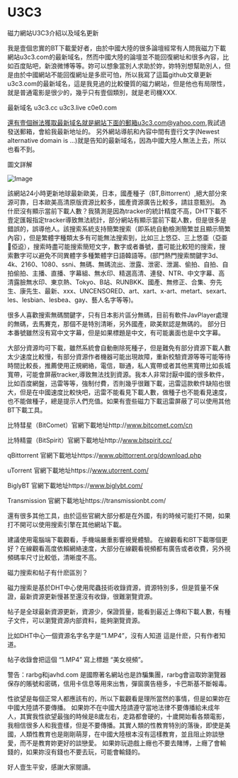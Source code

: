# U3C3
磁力網站U3C3介紹以及域名更新


我是壹個忠實的BT下載愛好者，由於中國大陸的很多論壇經常有人問我磁力下載網站u3c3.com的最新域名，然而中國大陸的論壇並不能回復網址和很多內容，比如百度貼吧，新浪微博等等。妳可以想象當別人求助於妳，妳特別想幫助別人，但是由於中國網站不能回復網址是多麽可怕，所以我寫了這篇github文章更新u3c3.com的最新域名，這是我見過的比較優質的磁力網站，但是他也有局限性，就是普通電影是很少的，幾乎只有壹個類別，就是老司機XXX.

最新域名 u3c3.cc u3c3.live c0e0.com 

還有壹個辦法獲取最新域名就是網站下面的郵箱u3c3.com@yahoo.com,我試過發送郵箱，會給我最新地址的。 另外網站導航和內容中間有壹行文字(Newest alternative domain is ...)就是告知的最新域名，因為中國大陸人無法上去，所以也看不到。

圖文詳解

![Image](https://github.com/u3c3/BT-btt/blob/master/2020-11-04_173217.jpg)



該網站24小時更新地球最新歐美，日本，國產種子（BT,Bittorrent）,絕大部分來源可靠，日本歐美高清原版資源比較多，國產資源廣告比較多，請註意甄別。 為什麽沒有顯示當前下載人數？我猜測是因為tracker的統計精度不高，DHT下載不壹定匯報指定tracker導致無法統計，部分網站有顯示當前下載人數，但是很多是錯誤的，誤導他人。該搜索系統支持簡繁搜索（即系統自動檢測簡繁並且顯示簡繁內容），但是繁體字種類太多有可能無法搜索到，比如三上悠亞、三上悠亜（亞亜𠄮俹䢝），搜索時盡可能搜索簡短文字，數字或者番號，盡可能比較短的搜索，搜索數字可以避免不同異體字多種繁體字日語韓語等。(部門熱門搜索關鍵字3d、4k、2160、1080、ssni、無碼、無碼流出、泄露、泄密、泄漏、偷拍、自拍、自拍偷拍、主播、直播、字幕組、無水印、精選高清、連發、NTR、中文字幕、高清露臉無水印、東京熱、Tokyo、B站、RUNBKK、國產、無修正、合集、夯先生、康先生、最新、xxx、UNCENSORED、art、xart、x-art、metart、sexart、les、lesbian、lesbea、gay、藝人名字等等)。

很多人喜歡搜索無碼關鍵字，只有日本影片區分無碼，目前有軟件JavPlayer處理的無碼，去馬賽克，那個不是特別清晰，另外國產，歐美默認是無碼的。 部分日本番號雖然沒有寫中文字幕，但是如果標題是中文，有可能裏面也是中文字幕。

大部分資源均可下載，雖然系統會自動刪除死種子，但是難免有部分資源下載人數太少速度比較慢，有部分資源作者機器可能出現故障，重新校驗資源等等可能等待時間比較長，推薦使用正規網絡，電信，聯通，私人寬帶或者其他黑寬帶比如長城寬帶，可能會屏蔽tracker,導致無法找到資源。我本人非常討厭中國的很多軟件，比如百度網盤，迅雷等等，強制付費，否則幾乎很難下載，迅雷這款軟件缺陷也很大，但是在中國速度比較快吧，迅雷不能看見下載人數，做種子也不能看見速度，也不能做種子，總是提示人們充值。如果有壹些磁力下載迅雷屏蔽了可以使用其他BT下載工具。

比特彗星（BitComet）官網下載地址http://www.bitcomet.com/cn

比特精靈（BitSpirit）官網下載地址http://www.bitspirit.cc/

qBittorrent 官網下載地址https://www.qbittorrent.org/download.php

uTorrent 官網下載地址https://www.utorrent.com/

BiglyBT 官網下載地址https://www.biglybt.com/

Transmission 官網下載地址https://transmissionbt.com/

還有很多其他工具，由於這些官網大部分都是在外國，有的時候可能打不開，如果打不開可以使用搜索引擎在其他網站下載。

建議使用電腦端下載觀看，手機端嚴重影響視覺體驗。 在線觀看和BT下載哪個更好？在線觀看高度依賴網絡速度，大部分在線觀看視頻都有廣告或者收費，另外視頻碼率尺寸比較低，清晰度不高。


磁力搜索和帖子有什麽區別？

磁力搜索是基於DHT中心使用爬蟲技術收錄資源，資源特別多，但是質量不保證，最新資源更新慢甚至還沒有收錄，很難瀏覽資源。

帖子是全球最新資源更新，資源少，保證質量，能看到最近上傳和下載人數，有種子文件，可以瀏覽資源内部資料，能夠瀏覽資源。

比如DHT中心一個資源名字名字是“1.MP4”，沒有人知道 這是什麽，只有作者知道。

帖子收錄會把這個 “1.MP4” 寫上標題 “美女視頻”。



警告：rarbg和javhd.com 是國際著名網站也是詐騙集團，rarbg會盜取妳瀏覽器保存的賬號和密碼，信用卡信息等用來出售，彈窗廣告極多，卡巴斯基不斷報毒。

性欲望是每個正常人都應該有的，所以下載觀看是理所當然的事情，但是如果妳在中國大陸請不要傳播。 如果妳不在中國大陸請遵守當地法律不要傳播給未成年人，其實我性欲望最強的時候是8歲左右，走路都會硬的，十歲開始看各類電影，我相信很多人和我壹樣，但是不要傳播。其實人類的性教育特別的落後，即使是美國，人類性教育也是剛剛萌芽，在中國大陸根本沒有這樣教育，並且阻止妳談戀愛，而不是教育妳更好的談戀愛。 如果妳玩遊戲上癮也不要去賭博，上癮了會輸錢的，如果妳沒有錢也不要去玩，可能會輸錢的。

好人壹生平安，感謝大家閱讀。
